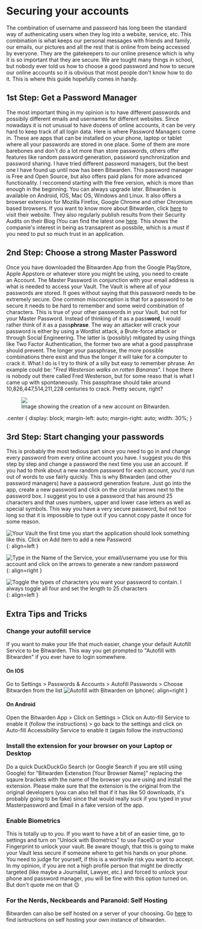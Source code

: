 # Securing your accounts

The combination of username and password has long been the standard way of authenicating users when they log into a website, service, etc. This combination is what keeps our personal messages with friends and family, our emails, our pictures and all the rest that is online from being accessed by everyone. They are the gatekeepers to our online presence which is why it is so important that they are secure. We are tought many things in school, but nobody ever told us how to choose a good password and how to secure our online accounts so it is obvious that most people don't know how to do it. This is where this guide hopefully comes in handy.

## 1st Step: Get a Password Manager
The most important thing in my opinion is to have different passwords and possibily different emails and usernames for different websites. Since nowadays it is not unusual to have dozens of online accounts, it can be very hard to keep track of all login data. Here is where Password Managers come in. These are apps that can be installed on your phone, laptop or tablet where all your passwords are stored in one place. Some of them are more barebones and don't do a lot more than store passwords, others offer features like random password generation, password synchronization and password sharing. I have tried different password managers, but the best one I have found up until now has been Bitwarden. This password manager is Free and Open Source, but also offers paid plans for more advanced functionality. I reccomend starting with the free version, which is more than enough in the beginning. You can always upgrade later. 
Bitwarden is available on Android, IOS, Mac OS, Windows and Linux. It also offers a browser extension for Mozilla Firefox, Google Chrome and other Chromium based browsers. If you want to know more about Bitwarden, click [here](https://bitwarden.com/) to visit their website. They also regularly publish results from their Security Audits on their Blog (You can find the latest one [here](https://bitwarden.com/blog/post/bitwarden-network-security-assessment-2020/). This shows the companie's interest in being as transaprent as possbile, which is a must if you need to put so much trust in an application. 

## 2nd Step: Choose a strong Master Password
Once you have downloaded the Bitwarden App from the Google PlayStore, Apple Appstore or whatever store you might be using, you need to create an Account. The Master Password in conjunction with your email address is what is needed to access your Vault. The Vault is where all of your passwords are stored. It goes without saying that this password needs to be extremely secure. One common misconception is that for a password to be secure it needs to be hard to remember and some weird combination of characters. This is true of your other passwords in your Vault, but not for your Master Password. Instead of thinking of it as a pass**word**, I would rather think of it as a pass**phrase**. The way an attacker will crack your password is either by using a Wordlist attack, a Brute-force attack or through Social Engineering. The latter is (possibly) mitigated by using things like Two Factor Authentication, the former two are what a good passphrase should prevent. The longer your passphrase, the more possible combinations there exist and thus the longer it will take for a computer to crack it. What I do is I try to think of a silly but easy to remember phrase. An example could be: "_Fred Westerson walks on rotten Bananas_". I hope there is nobody out there called Fred Westerson, but for some reaso that is what I came up with spontaneously. This passphrase should take around 10,826,447,514,211,228 centuries to crack. Pretty secure, right?
<figure>
  <img src="./images/image_1.png" class="center">
  <figcaption>Image showing the creation of a new account on Bitwarden.</figcaption>
</figure>

.center {
  display: block;
  margin-left: auto;
  margin-right: auto;
  width: 30%;
}

## 3rd Step: Start changing your passwords
This is probably the most tedious part since you need to go in and change every password from every online account you have. I suggest you do this step by step and change a password the next time you use an account.
If you had to think about a new random password for each account, you'd run out of words to use fairly quickly. This is why Bitwarden (and other password managers) have a password generation feature. Just go into the app, create a new password and click on the circular arrows next to the password box. I suggest you to use a password that has around 25 characters and that uses numbers, upper and lower case letters as well as special symbols. This way you have a very secure password, but not too long so that it is impossible to type out if you cannot copy paste it once for some reason.

![Your Vault the first time you start the application should look something like this. Click on Add item to add a new Password](./images/image_2.png){: align=left }

![Type in the Name of the Service, your email/username you use for this account and click on the arrows to generate a new random password](./images/image_3.png){: align=right }

![Toggle the types of characters you want your password to contain. I always toggle all four and set the length to 25 characters](./images/image_3.png){: align=left }


## Extra Tips and Tricks
### Change your autofill service
If you want to make your life that much easier, change your default Autofill Service to be Bitwarden. This way you get prompted to "Autofill with Bitwarden" if you ever have to login somewhere.
#### On IOS
Go to Settings > Passwords & Accounts > Autofill Passwords > Choose Bitwarden from the list
![Autofill with Bitwarden on Iphone](./images/image_5.png){: align=right }

#### On Android
Open the Bitwarden App > Click on Settings > Click on Auto-fill Service to enable it (follow the instructions) > go back to the settings and click on Auto-fill Accessibility Service to enable it (again follow the instructions)

### Install the extension for your browser on your Laptop or Desktop

Do a quick DuckDuckGo Search (or Google Search if you are still using Google) for "Bitwarden Extenstion [Your Browser Name]" replacing the sqaure brackets with the name of the browser you are using and install the extension. Please make sure that the extension is the original from the original developers (you can also tell that if it has like 50 downloads, it's probably going to be fake) since that would really suck if you typed in your Masterpassword and Email in a fake version of the app. 

### Enable Biometrics
This is totally up to you. If you want to have a bit of an easier time, go to settings and turn on "Unlock with Biometrics" to use FaceID or your Fingerprint to unlock your vault. Be aware though, that this is going to make your Vault less secure if someone where to get his hands on your phone. You need to judge for yourself, if this is a worthwile risk you want to accept. In my opinion, if you are not a high profile person that might be directly targeted (like maybe a Journalist, Lawyer, etc.) and forced to unlock your phone and password manager, you will be fine with this option turned on. But don't quote me on that :wink:

### For the Nerds, Neckbeards and Paranoid: Self Hosting
Bitwarden can also be self hosted on a server of your choosing. Go [here](https://bitwarden.com/help/article/install-on-premise/) to find isntructions on self hosting your own instance of bitwarden.
